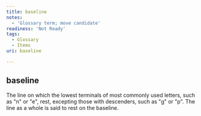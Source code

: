 ```yaml
---
title: baseline
notes:
  - 'Glossary term; move candidate'
readiness: 'Not Ready'
tags:
  - Glossary
  - Items
uri: baseline

---
```

## <span>baseline</span>

The line on which the lowest terminals of most commonly used letters, such as "n" or "e", rest, excepting those with descenders, such as "g" or "p". The line as a whole is said to rest on the baseline.

